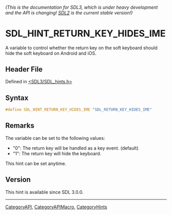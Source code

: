###### (This is the documentation for SDL3, which is under heavy development and the API is changing! [SDL2](https://wiki.libsdl.org/SDL2/) is the current stable version!)
# SDL_HINT_RETURN_KEY_HIDES_IME

A variable to control whether the return key on the soft keyboard should hide the soft keyboard on Android and iOS.

## Header File

Defined in [<SDL3/SDL_hints.h>](https://github.com/libsdl-org/SDL/blob/main/include/SDL3/SDL_hints.h)

## Syntax

```c
#define SDL_HINT_RETURN_KEY_HIDES_IME "SDL_RETURN_KEY_HIDES_IME"
```

## Remarks

The variable can be set to the following values:

- "0": The return key will be handled as a key event. (default)
- "1": The return key will hide the keyboard.

This hint can be set anytime.

## Version

This hint is available since SDL 3.0.0.

----
[CategoryAPI](CategoryAPI), [CategoryAPIMacro](CategoryAPIMacro), [CategoryHints](CategoryHints)

